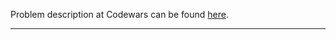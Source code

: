 Problem description at Codewars can be found
[here](https://www.codewars.com/kata/559d2284b5bb6799e9000047/train/python).

-------------


